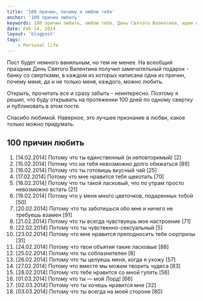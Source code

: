 ```yaml
---
title: '100 причин, почему я люблю тебя'
anchor: '100 причин любить'
keywords: 100 причин любить, люблю тебя, День Святого Валентина, идеи на ДСВ
date: Feb 14, 2014
layout: 'blogpost'
tags:
    - Personal life
---
```


Пост будет немного ванильным, но тем не менее. На всеобщий праздник День Святого Валентина получил замечательный подарок - банку со свертками, в каждом из которых написана одна из причин, почему меня, да и не только меня, каждого, можно любить.

Открыть, прочитать все и сразу забыть - неинтересно. Поэтому я решил, что буду открывать на протяжении 100 дней по одному свертку и публиковать в этом посте. 

<!-- cut -->

Спасибо любимой. Наверное, это лучшее признание в любви, какое только можно придумать.

## 100 причин любить

1. [14.02.2014] Потому что ты единственный (и неповторимый) [2]
2. [15.02.2014] Потому что на тебя невозможно долго обижаться [89]
3. [16.02.2014] Потому что ты готовишь вкусный чай [25]
4. [17.02.2014] Потому что мне нравится тебя щекотать [70]
5. [18.02.2014] Потому что ты такой ласковый, что по утрам просто невозможно встать [21]
6. [19.02.2014] Потому что у меня много цветочков, подаренных тобой [50]
7. [20.02.2014] Потому что ты заботишься обо мне и ничего не требуешь взамен [91]
8. [21.02.2014] Потому что ты всегда чувствуешь мое настроение [71]
9. [22.02.2014] Потому что ты чувственно-сексуальный [5]
10. [23.02.2014] Потому что мне нравится преподносить тебе сюрпризы [31]
11. [24.02.2014] Потому что твои объятия такие ласковые [88]
12. [25.02.2014] Потому что ты соблазнителен [8]
13. [26.02.2014] Потому что ты целуешь меня, когда я ухожу [57]
14. [27.02.2014] Потому что вместе мы можем творить чудеса [83]
15. [28.02.2014] Потому что тебе нравится со мной гулять [56]
16. [01.03.2014] Потому что ты &mdash; мой Лорд! [66]
17. [02.03.2014] Потому что ты хочешь нравится мне [32]
18. [03.03.2014] Потому что ты всегда на моей стороне [80]
